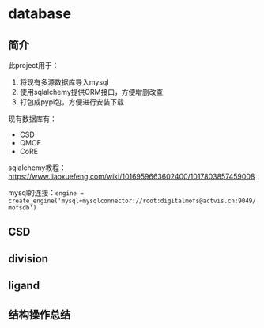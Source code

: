 # database

## 简介

此project用于：
1. 将现有多源数据库导入mysql
2. 使用sqlalchemy提供ORM接口，方便增删改查
3. 打包成pypi包，方便进行安装下载

现有数据库有：

- CSD
- QMOF
- CoRE

sqlalchemy教程：https://www.liaoxuefeng.com/wiki/1016959663602400/1017803857459008

mysql的连接：`engine = create_engine('mysql+mysqlconnector://root:digitalmofs@actvis.cn:9049/mofsdb')`

## CSD
## division
## ligand


## 结构操作总结